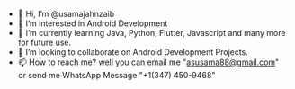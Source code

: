 - 👋 Hi, I’m @usamajahnzaib
- 👀 I’m interested in Android Development 
- 🌱 I’m currently learning Java, Python, Flutter, Javascript and many more for future use.
- 💞️ I’m looking to collaborate on Android Development Projects.
- 📫 How to reach me? well you can email me "asusama88@gmail.com" or send me WhatsApp Message "+1(347) 450-9468‬"

<!---
usamajahnzaib/usamajahnzaib is a ✨ special ✨ repository because its `README.md` (this file) appears on your GitHub profile.
You can click the Preview link to take a look at your changes.
--->
